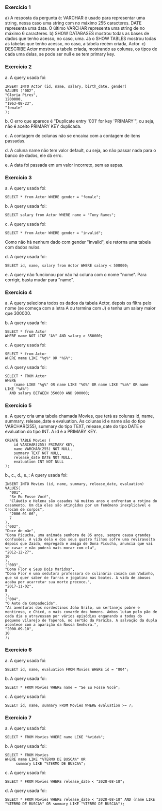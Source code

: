 ### Exercício 1

a) A resposta da pergunta é: VARCHAR é usado para representar uma string, nessa caso uma string com no máximo 255 caracteres. DATE representa uma data. O último VARCHAR representa uma string de no máximo 6 caracteres.
b) SHOW DATABASES mostrou todas as bases de dados que tenho acesso, no caso, uma. Já o SHOW TABLES mostrou todas as tabelas que tenho acesso, no caso, a tabela recém criada, Actor.
c) DESCRIBE Actor mostrou a tabela criada, mostrando as colunas, os tipos de cada uma delas, se pode ser null e se tem primary key.

### Exercício 2

a. A query usada foi:

```
INSERT INTO Actor (id, name, salary, birth_date, gender)
VALUES ("002",
"Gloria Pires",
1200000,
"1963-08-23",
"female"
);
```

b. O erro que aparece é "Duplicate entry '001' for key 'PRIMARY'", ou seja, não é aceito PRIMARY KEY duplicada.

c. A contagem de colunas não se encaixa com a contagem de itens passadas.

d. A coluna name não tem valor default, ou seja, ao não passar nada para o banco de dados, ele dá erro.

e. A data foi passada em um valor incorreto, sem as aspas.

### Exercício 3

a. A query usada foi:

```
SELECT * from Actor WHERE gender = "female";

```

b. A query usada foi:

```
SELECT salary from Actor WHERE name = "Tony Ramos";

```

c. A query usada foi:

```
SELECT * from Actor WHERE gender = "invalid";
```

Como não há nenhum dado com gender "invalid", ele retorna uma tabela com dados nulos.

d. A query usada foi:

```
SELECT id, name, salary from Actor WHERE salary < 500000;

```

e. A query não funcionou por não há coluna com o nome "nome". Para corrigir, basta mudar para "name".

### Exercício 4

a. A query seleciona todos os dados da tabela Actor, depois os filtra pelo nome (se começa com a letra A ou termina com J) e tenha um salary maior que 300000.

b. A query usada foi:

```
SELECT * from Actor
WHERE name NOT LIKE "A%" AND salary > 350000;
```

c. A query usada foi:

```
SELECT * from Actor
WHERE name LIKE "%g%" OR "%G%";
```

d. A query usada foi:

```
SELECT * FROM Actor
WHERE
	(name LIKE "%g%" OR name LIKE "%G%" OR name LIKE "%a%" OR name LIKE "%A%")
  AND salary BETWEEN 350000 AND 900000;
```

### Exercício 5

a. A query cria uma tabela chamada Movies, que terá as colunas id, name, summary, release_date e evaluation. As colunas id e name são do tipo VARCHAR(255), summary do tipo TEXT, release_date do tipo DATE e evaluation do tipo INT. A id é a PRIMARY KEY.

```
CREATE TABLE Movies (
	id VARCHAR(255) PRIMARY KEY,
    name VARCHAR(255) NOT NULL,
    summary TEXT NOT NULL,
    release_date DATE NOT NULL,
    evaluation INT NOT NULL
);
```

b., c., d., e.,: A query usada foi:

```
INSERT INTO Movies (id, name, summary, release_date, evaluation)
VALUES(
  "001",
  "Se Eu Fosse Você",
  "Cláudio e Helena são casados há muitos anos e enfrentam a rotina do casamento. Um dia eles são atingidos por um fenômeno inexplicável e trocam de corpos",
  "2006-01-06",
  7
),
("002",
"Doce de mãe",
"Dona Picucha, uma animada senhora de 85 anos, sempre causa grandes confusões. A vida dela e dos seus quatro filhos sofre uma reviravolta depois que Zaida, empregada e amiga de Dona Picucha, anuncia que vai se casar e não poderá mais morar com ela",
"2012-12-27",
10
),
("003",
"Dona Flor e Seus Dois Maridos",
"Dona Flor é uma sedutora professora de culinária casada com Vadinho, que só quer saber de farras e jogatina nas boates. A vida de abusos acaba por acarretar sua morte precoce.",
"2017-11-02",
8
),
("004",
"O Auto da Compadecida",
"As aventuras dos nordestinos João Grilo, um sertanejo pobre e mentiroso, e Chicó, o mais covarde dos homens. Ambos lutam pelo pão de cada dia e atravessam por vários episódios enganando a todos do pequeno vilarejo de Taperoá, no sertão da Paraíba. A salvação da dupla acontece com a aparição da Nossa Senhora.",
"2000-09-10",
10
);

```

### Exercício 6

a. A query usada foi:

```
SELECT id, name, evaluation FROM Movies WHERE id = "004";
```

b. A query usada foi:

```
SELECT * FROM Movies WHERE name = "Se Eu Fosse Você";
```

c. A query usada foi:

```
SELECT id, name, summary FROM Movies WHERE evaluation >= 7;
```

### Exercício 7

a. A query usada foi:

```
SELECT * FROM Movies WHERE name LIKE "%vida%";
```

b. A query usada foi:

```
SELECT * FROM Movies
WHERE name LIKE "%TERMO DE BUSCA%" OR
     summary LIKE "%TERMO DE BUSCA%";
```

c. A query usada foi:

```
SELECT * FROM Movies WHERE release_date < "2020-08-10";
```

d. A query usada foi:

```
SELECT * FROM Movies WHERE release_date < "2020-08-10" AND (name LIKE "%TERMO DE BUSCA%" OR summary LIKE "%TERMO DE BUSCA%");
```
